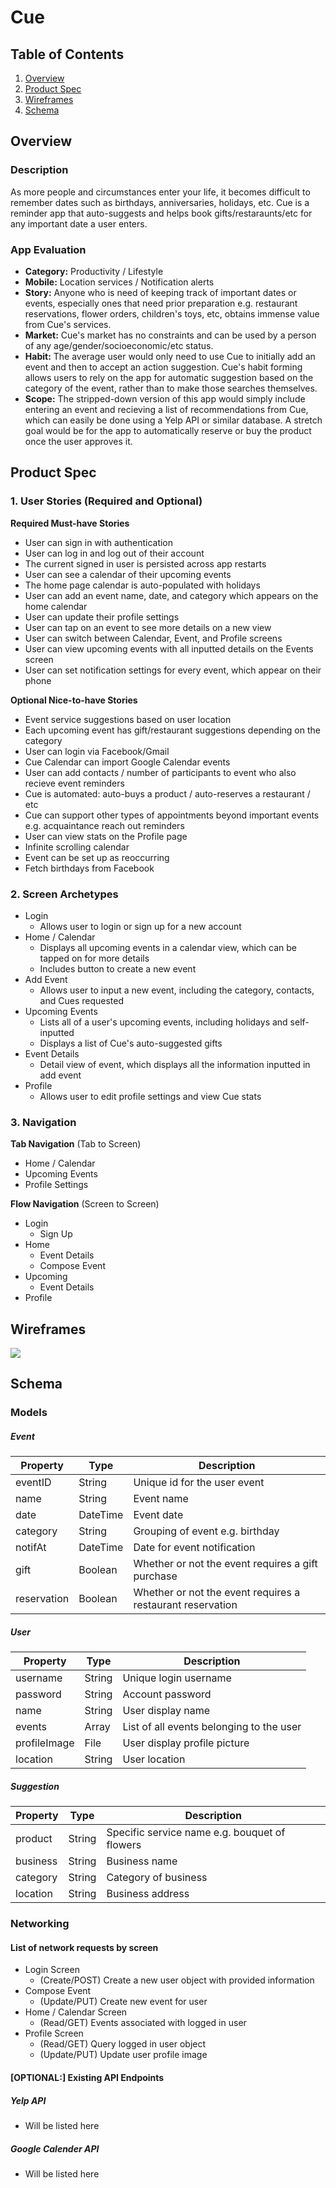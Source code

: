 # Cue

## Table of Contents
1. [Overview](#Overview)
1. [Product Spec](#Product-Spec)
1. [Wireframes](#Wireframes)
2. [Schema](#Schema)

## Overview
### Description
As more people and circumstances enter your life, it becomes difficult to remember dates such as birthdays, anniversaries, holidays, etc. Cue is a reminder app that auto-suggests and helps book gifts/restaraunts/etc for any important date a user enters.

### App Evaluation

- **Category:** Productivity / Lifestyle
- **Mobile:** Location services / Notification alerts
- **Story:** Anyone who is need of keeping track of important dates or events, especially ones that need prior preparation e.g. restaurant reservations, flower orders, children's toys, etc, obtains immense value from Cue's services.
- **Market:** Cue's market has no constraints and can be used by a person of any age/gender/socioeconomic/etc status.
- **Habit:** The average user would only need to use Cue to initially add an event and then to accept an action suggestion. Cue's habit forming allows users to rely on the app for automatic suggestion based on the category of the event, rather than to make those searches themselves.
- **Scope:** The stripped-down version of this app would simply include entering an event and recieving a list of  recommendations from Cue, which can easily be done using a Yelp API or similar database. A stretch goal would be for the app to automatically reserve or buy the product once the user approves it.

## Product Spec

### 1. User Stories (Required and Optional)

**Required Must-have Stories**

* User can sign in with authentication
* User can log in and log out of their account
* The current signed in user is persisted across app restarts
* User can see a calendar of their upcoming events
* The home page calendar is auto-populated with holidays
* User can add an event name, date, and category which appears on the home calendar
* User can update their profile settings
* User can tap on an event to see more details on a new view
* User can switch between Calendar, Event, and Profile screens
* User can view upcoming events with all inputted details on the Events screen
* User can set notification settings for every event, which appear on their phone


**Optional Nice-to-have Stories**

* Event service suggestions based on user location
* Each upcoming event has gift/restaurant suggestions depending on the category
* User can login via Facebook/Gmail
* Cue Calendar can import Google Calendar events
* User can add contacts / number of participants to event who also recieve event reminders
* Cue is automated: auto-buys a product / auto-reserves a restaurant / etc
* Cue can support other types of appointments beyond important events e.g. acquaintance reach out reminders
* User can view stats on the Profile page
* Infinite scrolling calendar
* Event can be set up as reoccurring
* Fetch birthdays from Facebook


### 2. Screen Archetypes

* Login
    * Allows user to login or sign up for a new account
* Home / Calendar
    * Displays all upcoming events in a calendar view, which can be tapped on for more details
    * Includes button to create a new event
* Add Event
    * Allows user to input a new event, including the category, contacts, and Cues requested
* Upcoming Events
    * Lists all of a user's upcoming events, including holidays and self-inputted
    * Displays a list of Cue's auto-suggested gifts
* Event Details
    * Detail view of event, which displays all the information inputted in add event
* Profile
    * Allows user to edit profile settings and view Cue stats

### 3. Navigation

**Tab Navigation** (Tab to Screen)

* Home / Calendar
* Upcoming Events
* Profile Settings

**Flow Navigation** (Screen to Screen)

* Login
    * Sign Up
* Home
   * Event Details
   * Compose Event
* Upcoming
   * Event Details
* Profile

## Wireframes

![](https://i.imgur.com/NzGesIM.jpg)



## Schema 
### Models

##### Event
  | Property        | Type              | Description |
  | --------------- | ----------------- | ------------|
  | eventID        | String            | Unique id for the user event |
  | name        | String            | Event name |
  | date        | DateTime            | Event date |
  | category           | String              | Grouping of event e.g. birthday |
  | notifAt           | DateTime            | Date for event notification |
  | gift      | Boolean            | Whether or not the event requires a gift purchase |
  | reservation     | Boolean            | Whether or not the event requires a restaurant reservation  |


##### User
  | Property        | Type              | Description |
  | --------------- | ----------------- | ------------|
  | username        | String            | Unique login username |
  | password        | String            | Account password |
  | name        | String            | User display name |
  | events           | Array              | List of all events belonging to the user |
  | profileImage           | File            | User display profile picture |
  | location      | String            | User location |


##### Suggestion
  | Property        | Type              | Description |
  | --------------- | ----------------- | ------------|
  | product        | String            | Specific service name e.g. bouquet of flowers |
  | business        | String            | Business name |
  | category        | String            | Category of business |
  | location      | String            | Business address |


  
### Networking
#### List of network requests by screen

- Login Screen
    - (Create/POST) Create a new user object with provided information 
- Compose Event
    - (Update/PUT) Create new event for user
- Home / Calendar Screen
    - (Read/GET) Events associated with logged in user
- Profile Screen
    - (Read/GET) Query logged in user object
    - (Update/PUT) Update user profile image

#### [OPTIONAL:] Existing API Endpoints
##### Yelp API
- Will be listed here
##### Google Calender API
- Will be listed here

